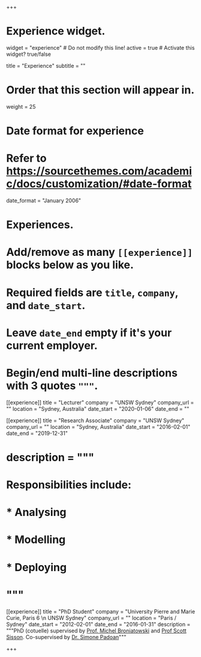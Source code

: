 +++
# Experience widget.
widget = "experience"  # Do not modify this line!
active = true  # Activate this widget? true/false

title = "Experience"
subtitle = ""

# Order that this section will appear in.
weight = 25

# Date format for experience
#   Refer to https://sourcethemes.com/academic/docs/customization/#date-format
date_format = "January 2006"

# Experiences.
#   Add/remove as many `[[experience]]` blocks below as you like.
#   Required fields are `title`, `company`, and `date_start`.
#   Leave `date_end` empty if it's your current employer.
#   Begin/end multi-line descriptions with 3 quotes `"""`.

[[experience]]
title = "Lecturer"
company = "UNSW Sydney"
company_url = ""
location = "Sydney, Australia"
date_start = "2020-01-06"
date_end = ""

[[experience]]
  title = "Research Associate"
  company = "UNSW Sydney"
  company_url = ""
  location = "Sydney, Australia"
  date_start = "2016-02-01"
  date_end = "2019-12-31"
  # description = """
  # Responsibilities include:
  
  #  * Analysing
  # * Modelling
  # * Deploying
  #  """

[[experience]]
  title = "PhD Student"
  company = "University Pierre and Marie Curie, Paris 6 \n UNSW Sydney"
  company_url = ""
  location = "Paris / Sydney"
  date_start = "2012-02-01"
  date_end = "2016-01-31"
  description = """PhD (cotuelle) supervised by [Prof. Michel Broniatowski](http://www.lsta.upmc.fr/Broniatowski/) and [Prof Scott Sisson](https://web.maths.unsw.edu.au/~scott/). Co-supervised by [Dr. Simone Padoan](http://didattica.unibocconi.eu/mypage/index.php?IdUte=154276&lingua=eng)"""

+++
